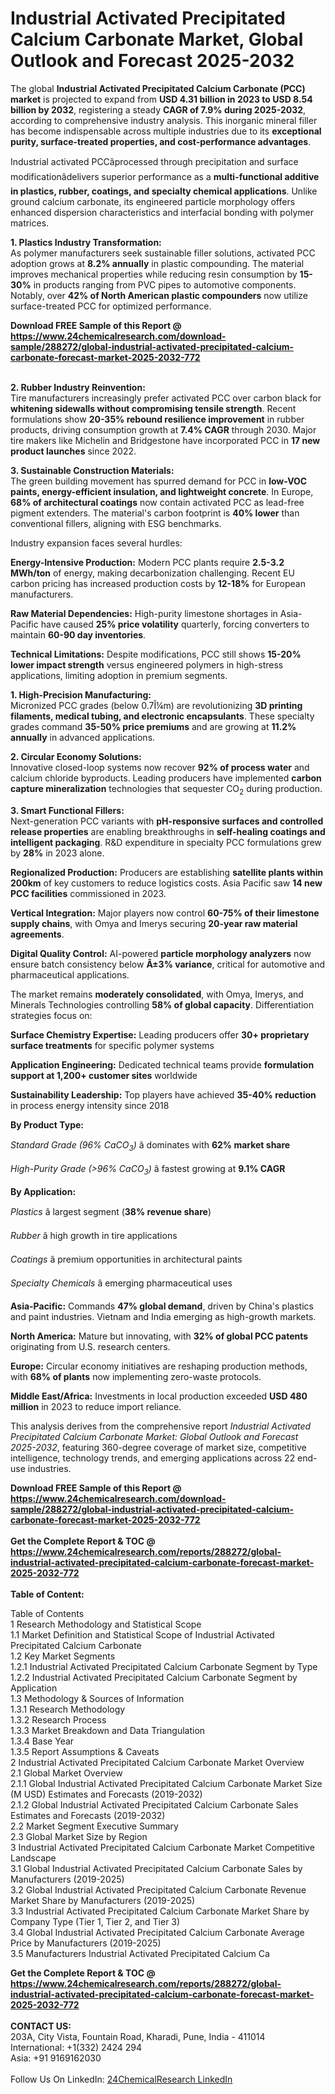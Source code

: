 <h1>Industrial Activated Precipitated Calcium Carbonate Market, Global Outlook and Forecast 2025-2032</h1><p>The global <strong>Industrial Activated Precipitated Calcium Carbonate (PCC) market</strong> is projected to expand from <strong>USD 4.31 billion in 2023 to USD 8.54 billion by 2032</strong>, registering a steady <strong>CAGR of 7.9% during 2025-2032</strong>, according to comprehensive industry analysis. This inorganic mineral filler has become indispensable across multiple industries due to its <strong>exceptional purity, surface-treated properties, and cost-performance advantages</strong>.</p><p>Industrial activated PCCâprocessed through precipitation and surface modificationâdelivers superior performance as a <strong>multi-functional additive in plastics, rubber, coatings, and specialty chemical applications</strong>. Unlike ground calcium carbonate, its engineered particle morphology offers enhanced dispersion characteristics and interfacial bonding with polymer matrices.</p><p><strong>1. Plastics Industry Transformation:</strong><br>
As polymer manufacturers seek sustainable filler solutions, activated PCC adoption grows at <strong>8.2% annually</strong> in plastic compounding. The material improves mechanical properties while reducing resin consumption by <strong>15-30%</strong> in products ranging from PVC pipes to automotive components. Notably, over <strong>42% of North American plastic compounders</strong> now utilize surface-treated PCC for optimized performance.</p><div><b>Download FREE Sample of this Report @ 
            <a href="https://www.24chemicalresearch.com/download-sample/288272/global-industrial-activated-precipitated-calcium-carbonate-forecast-market-2025-2032-772">
            https://www.24chemicalresearch.com/download-sample/288272/global-industrial-activated-precipitated-calcium-carbonate-forecast-market-2025-2032-772</a></b></div><br><p><strong>2. Rubber Industry Reinvention:</strong><br>
Tire manufacturers increasingly prefer activated PCC over carbon black for <strong>whitening sidewalls without compromising tensile strength</strong>. Recent formulations show <strong>20-35% rebound resilience improvement</strong> in rubber products, driving consumption growth at <strong>7.4% CAGR</strong> through 2030. Major tire makers like Michelin and Bridgestone have incorporated PCC in <strong>17 new product launches</strong> since 2022.</p><p><strong>3. Sustainable Construction Materials:</strong><br>
The green building movement has spurred demand for PCC in <strong>low-VOC paints, energy-efficient insulation, and lightweight concrete</strong>. In Europe, <strong>68% of architectural coatings</strong> now contain activated PCC as lead-free pigment extenders. The material's carbon footprint is <strong>40% lower</strong> than conventional fillers, aligning with ESG benchmarks.</p><p>Industry expansion faces several hurdles:</p><p><strong>Energy-Intensive Production:</strong> Modern PCC plants require <strong>2.5-3.2 MWh/ton</strong> of energy, making decarbonization challenging. Recent EU carbon pricing has increased production costs by <strong>12-18%</strong> for European manufacturers.</p><p><strong>Raw Material Dependencies:</strong> High-purity limestone shortages in Asia-Pacific have caused <strong>25% price volatility</strong> quarterly, forcing converters to maintain <strong>60-90 day inventories</strong>.</p><p><strong>Technical Limitations:</strong> Despite modifications, PCC still shows <strong>15-20% lower impact strength</strong> versus engineered polymers in high-stress applications, limiting adoption in premium segments.</p><p><strong>1. High-Precision Manufacturing:</strong><br>
Micronized PCC grades (below 0.7Î¼m) are revolutionizing <strong>3D printing filaments, medical tubing, and electronic encapsulants</strong>. These specialty grades command <strong>35-50% price premiums</strong> and are growing at <strong>11.2% annually</strong> in advanced applications.</p><p><strong>2. Circular Economy Solutions:</strong><br>
Innovative closed-loop systems now recover <strong>92% of process water</strong> and calcium chloride byproducts. Leading producers have implemented <strong>carbon capture mineralization</strong> technologies that sequester CO<sub>2</sub> during production.</p><p><strong>3. Smart Functional Fillers:</strong><br>
Next-generation PCC variants with <strong>pH-responsive surfaces and controlled release properties</strong> are enabling breakthroughs in <strong>self-healing coatings and intelligent packaging</strong>. R&amp;D expenditure in specialty PCC formulations grew by <strong>28%</strong> in 2023 alone.</p><p><strong>Regionalized Production:</strong> Producers are establishing <strong>satellite plants within 200km</strong> of key customers to reduce logistics costs. Asia Pacific saw <strong>14 new PCC facilities</strong> commissioned in 2023.</p><p><strong>Vertical Integration:</strong> Major players now control <strong>60-75% of their limestone supply chains</strong>, with Omya and Imerys securing <strong>20-year raw material agreements</strong>.</p><p><strong>Digital Quality Control:</strong> AI-powered <strong>particle morphology analyzers</strong> now ensure batch consistency below <strong>Â±3% variance</strong>, critical for automotive and pharmaceutical applications.</p><p>The market remains <strong>moderately consolidated</strong>, with Omya, Imerys, and Minerals Technologies controlling <strong>58% of global capacity</strong>. Differentiation strategies focus on:</p><p><strong>Surface Chemistry Expertise:</strong> Leading producers offer <strong>30+ proprietary surface treatments</strong> for specific polymer systems</p><p><strong>Application Engineering:</strong> Dedicated technical teams provide <strong>formulation support at 1,200+ customer sites</strong> worldwide</p><p><strong>Sustainability Leadership:</strong> Top players have achieved <strong>35-40% reduction</strong> in process energy intensity since 2018</p><p><strong>By Product Type:</strong></p><p><em>Standard Grade (96% CaCO<sub>3</sub>)</em> â dominates with <strong>62% market share</strong></p><p><em>High-Purity Grade (&gt;96% CaCO<sub>3</sub>)</em> â fastest growing at <strong>9.1% CAGR</strong></p><p><strong>By Application:</strong></p><p><em>Plastics</em> â largest segment (<strong>38% revenue share</strong>)</p><p><em>Rubber</em> â high growth in tire applications</p><p><em>Coatings</em> â premium opportunities in architectural paints</p><p><em>Specialty Chemicals</em> â emerging pharmaceutical uses</p><p><strong>Asia-Pacific:</strong> Commands <strong>47% global demand</strong>, driven by China's plastics and paint industries. Vietnam and India emerging as high-growth markets.</p><p><strong>North America:</strong> Mature but innovating, with <strong>32% of global PCC patents</strong> originating from U.S. research centers.</p><p><strong>Europe:</strong> Circular economy initiatives are reshaping production methods, with <strong>68% of plants</strong> now implementing zero-waste protocols.</p><p><strong>Middle East/Africa:</strong> Investments in local production exceeded <strong>USD 480 million</strong> in 2023 to reduce import reliance.</p><p>This analysis derives from the comprehensive report <em>Industrial Activated Precipitated Calcium Carbonate Market: Global Outlook and Forecast 2025-2032</em>, featuring 360-degree coverage of market size, competitive intelligence, technology trends, and emerging applications across 22 end-use industries.</p><div><b>Download FREE Sample of this Report @ 
            <a href="https://www.24chemicalresearch.com/download-sample/288272/global-industrial-activated-precipitated-calcium-carbonate-forecast-market-2025-2032-772">
            https://www.24chemicalresearch.com/download-sample/288272/global-industrial-activated-precipitated-calcium-carbonate-forecast-market-2025-2032-772</a></b></div><br><div><b>Get the Complete Report & TOC @ 
            <a href="https://www.24chemicalresearch.com/reports/288272/global-industrial-activated-precipitated-calcium-carbonate-forecast-market-2025-2032-772">
            https://www.24chemicalresearch.com/reports/288272/global-industrial-activated-precipitated-calcium-carbonate-forecast-market-2025-2032-772</a></b></div><br>
            <b>Table of Content:</b><p>Table of Contents<br />
1 Research Methodology and Statistical Scope<br />
1.1 Market Definition and Statistical Scope of Industrial Activated Precipitated Calcium Carbonate<br />
1.2 Key Market Segments<br />
1.2.1 Industrial Activated Precipitated Calcium Carbonate Segment by Type<br />
1.2.2 Industrial Activated Precipitated Calcium Carbonate Segment by Application<br />
1.3 Methodology & Sources of Information<br />
1.3.1 Research Methodology<br />
1.3.2 Research Process<br />
1.3.3 Market Breakdown and Data Triangulation<br />
1.3.4 Base Year<br />
1.3.5 Report Assumptions & Caveats<br />
2 Industrial Activated Precipitated Calcium Carbonate Market Overview<br />
2.1 Global Market Overview<br />
2.1.1 Global Industrial Activated Precipitated Calcium Carbonate Market Size (M USD) Estimates and Forecasts (2019-2032)<br />
2.1.2 Global Industrial Activated Precipitated Calcium Carbonate Sales Estimates and Forecasts (2019-2032)<br />
2.2 Market Segment Executive Summary<br />
2.3 Global Market Size by Region<br />
3 Industrial Activated Precipitated Calcium Carbonate Market Competitive Landscape<br />
3.1 Global Industrial Activated Precipitated Calcium Carbonate Sales by Manufacturers (2019-2025)<br />
3.2 Global Industrial Activated Precipitated Calcium Carbonate Revenue Market Share by Manufacturers (2019-2025)<br />
3.3 Industrial Activated Precipitated Calcium Carbonate Market Share by Company Type (Tier 1, Tier 2, and Tier 3)<br />
3.4 Global Industrial Activated Precipitated Calcium Carbonate Average Price by Manufacturers (2019-2025)<br />
3.5 Manufacturers Industrial Activated Precipitated Calcium Ca</p><div><b>Get the Complete Report & TOC @ 
            <a href="https://www.24chemicalresearch.com/reports/288272/global-industrial-activated-precipitated-calcium-carbonate-forecast-market-2025-2032-772">
            https://www.24chemicalresearch.com/reports/288272/global-industrial-activated-precipitated-calcium-carbonate-forecast-market-2025-2032-772</a></b></div><br><b>CONTACT US:</b><br>
            203A, City Vista, Fountain Road, Kharadi, Pune, India - 411014<br>
            International: +1(332) 2424 294<br>
            Asia: +91 9169162030 <br><br>
            Follow Us On LinkedIn: <a href="https://www.linkedin.com/company/24chemicalresearch/">24ChemicalResearch LinkedIn</a>
